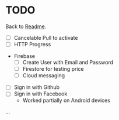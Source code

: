 # TODO

Back to [Readme](README.md).

- [ ] Cancelable Pull to activate
- [ ] HTTP Progress
- Firebase
  - [ ] Create User with Email and Password
  - [ ] Firestore for testing price
  - [ ] Cloud messaging
- [ ] Sign in with Github
- [ ] Sign in with Facebook
  - Worked partially on Android devices

...

